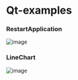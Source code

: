 # Qt-examples

### RestartApplication
![image](https://github.com/kangaroolove/Qt-examples/assets/16329871/3f489a56-e3aa-4c31-a5c4-2ecc5aa2325c)

### LineChart
![image](https://github.com/kangaroolove/Qt-examples/assets/16329871/a62050e8-d6f5-459f-9eea-c3b3885b564c)
